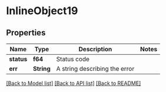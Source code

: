 # InlineObject19

## Properties

Name | Type | Description | Notes
------------ | ------------- | ------------- | -------------
**status** | **f64** | Status code | 
**err** | **String** | A string describing the error | 

[[Back to Model list]](../README.md#documentation-for-models) [[Back to API list]](../README.md#documentation-for-api-endpoints) [[Back to README]](../README.md)


